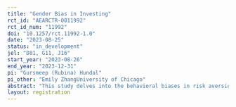 ```yaml
---
title: "Gender Bias in Investing"
rct_id: "AEARCTR-0011992"
rct_id_num: "11992"
doi: "10.1257/rct.11992-1.0"
date: "2023-08-25"
status: "in_development"
jel: "D81, G11, J16"
start_year: "2023-08-26"
end_year: "2023-12-31"
pi: "Gursmeep (Rubina) Hundal"
pi_other: "Emily ZhangUniversity of Chicago"
abstract: "This study delves into the behavioral biases in risk aversion measurements, specifically focusing on differences by gender. Using online platforms like MTurk and Prolific, we aim to gather insights from participants across the United States, Denmark, and India. By presenting them with a series of investment choices and lottery options, we seek to understand the underlying factors that might influence their decisions. An added layer of the experiment involves priming participants with thoughts of authority figures, and assessing if this alters their risk preferences. The overarching goal is to investigate if there is a systematic mismeasurement in risk preferences based on gender and if societal norms across different geographies accentuate this potential discrepancy. The outcomes of this study can provide valuable insights into gender gaps in financial decision-making and inform future policies to address these disparities."
layout: registration
---
```


